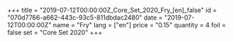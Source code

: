 +++
title = "2019-07-12T00:00:00Z_Core_Set_2020_Fry_[en]_false"
id = "070d7766-a662-443c-93c5-811dbdac2480"
date = "2019-07-12T00:00:00Z"
name = "Fry"
lang = ["en"]
price = "0.15"
quantity = 4
foil = false
set = "Core Set 2020"
+++
